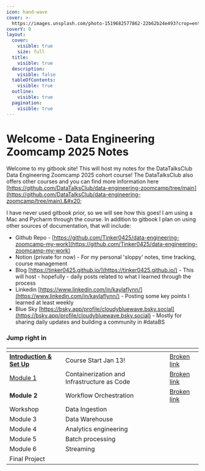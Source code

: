 ```yaml
---
icon: hand-wave
cover: >-
  https://images.unsplash.com/photo-1519682577862-22b62b24e493?crop=entropy&cs=srgb&fm=jpg&ixid=M3wxOTcwMjR8MHwxfHNlYXJjaHwzfHxib29rJTIwY29mZmVlfGVufDB8fHx8MTczNjgxODE0M3ww&ixlib=rb-4.0.3&q=85
coverY: 0
layout:
  cover:
    visible: true
    size: full
  title:
    visible: true
  description:
    visible: false
  tableOfContents:
    visible: true
  outline:
    visible: true
  pagination:
    visible: true
---
```


# Welcome - Data Engineering Zoomcamp 2025 Notes

Welcome to my gitbook site! This will host my notes for the DataTalksClub Data Engineering Zoomcamp 2025 cohort course! The DataTalksClub also offers other courses and you can find more information here [https://github.com/DataTalksClub/data-engineering-zoomcamp/tree/main](https://github.com/DataTalksClub/data-engineering-zoomcamp/tree/main).&#x20;

I have never used gitbook prior, so we will see how this goes! I am using a Mac and Pycharm through the course. In addition to gitbook I plan on using other sources of documentation, that will include:

* Github Repo - [https://github.com/Tinker0425/data-engineering-zoomcamp-my-work](https://github.com/Tinker0425/data-engineering-zoomcamp-my-work)
* Notion (private for now) - For my personal 'sloppy' notes, time tracking, course management
* Blog [https://tinker0425.github.io/](https://tinker0425.github.io/) - This will host - hopefully - daily posts related to what I learned through the process
* Linkedin [https://www.linkedin.com/in/kaylaflynn/](https://www.linkedin.com/in/kaylaflynn/) - Posting some key points I learned at least weekly
* Blue Sky [https://bsky.app/profile/cloudybluewave.bsky.social](https://bsky.app/profile/cloudybluewave.bsky.social) - Mostly for sharing daily updates and building a community in #dataBS

### Jump right in

<table data-view="cards"><thead><tr><th></th><th></th><th data-hidden data-card-cover data-type="files"></th><th data-hidden></th><th data-hidden data-card-target data-type="content-ref"></th></tr></thead><tbody><tr><td><a href="introduction/introduction-and-set-up.md"><strong>Introduction &#x26; Set Up</strong></a></td><td>Course Start Jan 13!</td><td></td><td></td><td><a href="broken-reference">Broken link</a></td></tr><tr><td><a href="module-1/intro-to-module-1.md">Module 1</a></td><td>Containerization and Infrastructure as Code</td><td></td><td></td><td><a href="broken-reference">Broken link</a></td></tr><tr><td><strong>Module 2</strong></td><td>Workflow Orchestration</td><td></td><td></td><td><a href="broken-reference">Broken link</a></td></tr><tr><td>Workshop</td><td>Data Ingestion</td><td></td><td></td><td></td></tr><tr><td>Module 3</td><td>Data Warehouse</td><td></td><td></td><td></td></tr><tr><td>Module 4</td><td>Analytics engineering</td><td></td><td></td><td></td></tr><tr><td>Module 5</td><td>Batch processing</td><td></td><td></td><td></td></tr><tr><td>Module 6</td><td>Streaming</td><td></td><td></td><td></td></tr><tr><td>Final Project</td><td></td><td></td><td></td><td></td></tr></tbody></table>
